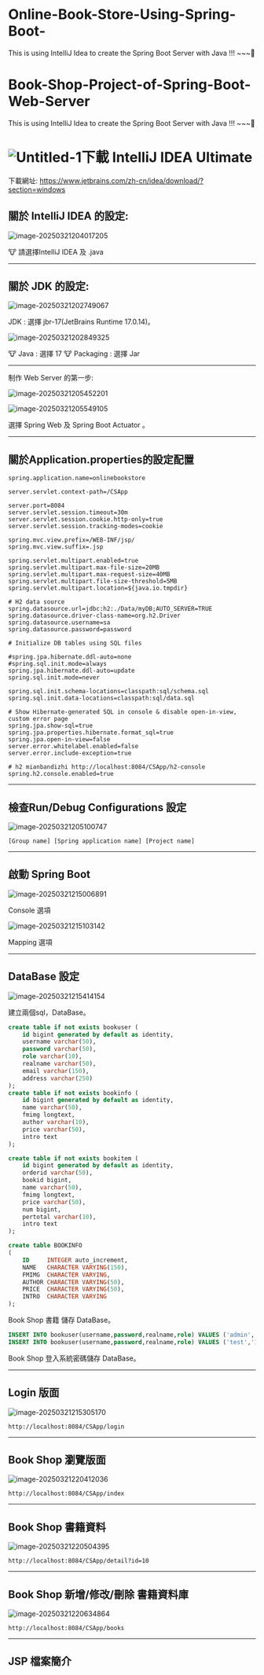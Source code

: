 # Online-Book-Store-Using-Spring-Boot-
This is using IntelliJ Idea to create the Spring Boot Server with Java !!! ~~~🐺
# Book-Shop-Project-of-Spring-Boot-Web-Server

This is using IntelliJ Idea to create the Spring Boot Server with Java !!! ~~~🐺

# ![Untitled-1](http://pdm888.oss-cn-beijing.aliyuncs.com/img/Untitled-1.png)下載 IntelliJ IDEA Ultimate

下載網址: https://www.jetbrains.com/zh-cn/idea/download/?section=windows

## 關於 IntelliJ IDEA 的設定:

![image-20250321204017205](http://pdm888.oss-cn-beijing.aliyuncs.com/img/image-20250321204017205.png) 

🐮 請選擇IntelliJ IDEA 及 .java

---

## 關於 JDK 的設定:

![image-20250321202749067](http://pdm888.oss-cn-beijing.aliyuncs.com/img/image-20250321202749067.png) 

JDK : 選擇 jbr-17(JetBrains Runtime 17.0.14)。

![image-20250321202849325](http://pdm888.oss-cn-beijing.aliyuncs.com/img/image-20250321202849325.png) 

🐮 Java : 選擇 17
🐮 Packaging : 選擇 Jar 

----

制作 Web Server 的第一步:

![image-20250321205452201](http://pdm888.oss-cn-beijing.aliyuncs.com/img/image-20250321205452201.png) 

![image-20250321205549105](http://pdm888.oss-cn-beijing.aliyuncs.com/img/image-20250321205549105.png) 

選擇 Spring Web 及 Spring Boot Actuator 。

---

## 關於Application.properties的設定配置

````
spring.application.name=onlinebookstore

server.servlet.context-path=/CSApp

server.port=8084
server.servlet.session.timeout=30m
server.servlet.session.cookie.http-only=true
server.servlet.session.tracking-modes=cookie

spring.mvc.view.prefix=/WEB-INF/jsp/
spring.mvc.view.suffix=.jsp

spring.servlet.multipart.enabled=true
spring.servlet.multipart.max-file-size=20MB
spring.servlet.multipart.max-request-size=40MB
spring.servlet.multipart.file-size-threshold=5MB
spring.servlet.multipart.location=${java.io.tmpdir}

# H2 data source
spring.datasource.url=jdbc:h2:./Data/myDB;AUTO_SERVER=TRUE
spring.datasource.driver-class-name=org.h2.Driver
spring.datasource.username=sa
spring.datasource.password=password

# Initialize DB tables using SQL files

#spring.jpa.hibernate.ddl-auto=none
#spring.sql.init.mode=always
spring.jpa.hibernate.ddl-auto=update
spring.sql.init.mode=never

spring.sql.init.schema-locations=classpath:sql/schema.sql
spring.sql.init.data-locations=classpath:sql/data.sql

# Show Hibernate-generated SQL in console & disable open-in-view, custom error page
spring.jpa.show-sql=true
spring.jpa.properties.hibernate.format_sql=true
spring.jpa.open-in-view=false
server.error.whitelabel.enabled=false
server.error.include-exception=true

# h2 mianbandizhi http://localhost:8084/CSApp/h2-console
spring.h2.console.enabled=true
````



---

## 檢查Run/Debug Configurations 設定

![image-20250321205100747](http://pdm888.oss-cn-beijing.aliyuncs.com/img/image-20250321205100747.png) 

```
[Group name] [Spring application name] [Project name]
```

---

## 啟動 Spring Boot

![image-20250321215006891](http://pdm888.oss-cn-beijing.aliyuncs.com/img/image-20250321215006891.png)

Console 選項

![image-20250321215103142](http://pdm888.oss-cn-beijing.aliyuncs.com/img/image-20250321215103142.png)

Mapping 選項

---

## DataBase 設定

![image-20250321215414154](http://pdm888.oss-cn-beijing.aliyuncs.com/img/image-20250321215414154.png) 

建立兩個sql，DataBase。 

```SQL
create table if not exists bookuser (
    id bigint generated by default as identity,
    username varchar(50),
    password varchar(50),
    role varchar(10),
    realname varchar(50),
    email varchar(150),
    address varchar(250)
);
create table if not exists bookinfo (
    id bigint generated by default as identity,
    name varchar(50),
    fmimg longtext,
    author varchar(10),
    price varchar(50),
    intro text
);

create table if not exists bookitem (
    id bigint generated by default as identity,
    orderid varchar(50),
    bookid bigint,
    name varchar(50),
    fmimg longtext,
    price varchar(50),
    num bigint,
    pertotal varchar(10),
    intro text
);

create table BOOKINFO
(
    ID     INTEGER auto_increment,
    NAME   CHARACTER VARYING(150),
    FMIMG  CHARACTER VARYING,
    AUTHOR CHARACTER VARYING(50),
    PRICE  CHARACTER VARYING(50),
    INTRO  CHARACTER VARYING
);
```

Book Shop 書籍 儲存 DataBase。

````sql
INSERT INTO bookuser(username,password,realname,role) VALUES ('admin','123456','admin','admin');
INSERT INTO bookuser(username,password,realname,role) VALUES ('test','123456','test','user');
````

Book Shop 登入系統密碼儲存 DataBase。

---

## Login 版面

![image-20250321215305170](http://pdm888.oss-cn-beijing.aliyuncs.com/img/image-20250321215305170.png) 

````
http://localhost:8084/CSApp/login
````

----

## Book Shop 瀏覽版面

![image-20250321220412036](http://pdm888.oss-cn-beijing.aliyuncs.com/img/image-20250321220412036.png)

```
http://localhost:8084/CSApp/index
```

---

## Book Shop 書籍資料

![image-20250321220504395](http://pdm888.oss-cn-beijing.aliyuncs.com/img/image-20250321220504395.png)

```
http://localhost:8084/CSApp/detail?id=10
```

---

## Book Shop 新增/修改/刪除 書籍資料庫

![image-20250321220634864](http://pdm888.oss-cn-beijing.aliyuncs.com/img/image-20250321220634864.png)

```
http://localhost:8084/CSApp/books
```

----

## JSP 檔案簡介
